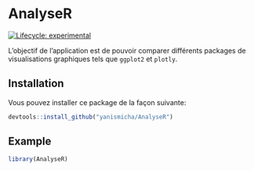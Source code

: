 
<!-- README.md is generated from README.Rmd. Please edit that file -->

# AnalyseR

<!-- badges: start -->

[![Lifecycle:
experimental](https://img.shields.io/badge/lifecycle-experimental-orange.svg)](https://lifecycle.r-lib.org/articles/stages.html#experimental)
<!-- badges: end -->

L’objectif de l’application est de pouvoir comparer différents packages
de visualisations graphiques tels que `ggplot2` et `plotly`.

## Installation

Vous pouvez installer ce package de la façon suivante:

``` r
devtools::install_github("yanismicha/AnalyseR")
```

## Example

``` r
library(AnalyseR)
```
